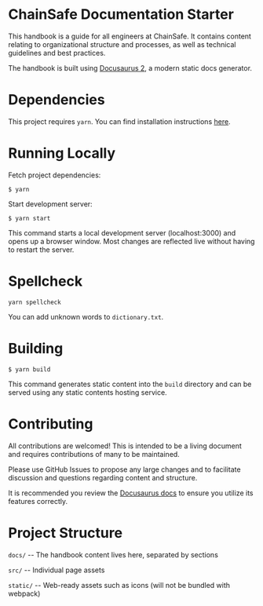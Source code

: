 # ChainSafe Documentation Starter

This handbook is a guide for all engineers at ChainSafe. It contains content relating to organizational structure and processes, as well as technical guidelines and best practices.

The handbook is built using [Docusaurus 2](https://docusaurus.io/), a modern static docs generator.

# Dependencies

This project requires `yarn`. You can find installation instructions [here](https://yarnpkg.com/getting-started/install).

# Running Locally

Fetch project dependencies:
```
$ yarn
```
Start development server:
```
$ yarn start
```

This command starts a local development server (localhost:3000) and opens up a browser window. Most changes are reflected live without having to restart the server.

# Spellcheck
```
yarn spellcheck
```
You can add unknown words to `dictionary.txt`.

# Building

```
$ yarn build
```

This command generates static content into the `build` directory and can be served using any static contents hosting service.

# Contributing

All contributions are welcomed! This is intended to be a living document and requires contributions of many to be maintained.

Please use GitHub Issues to propose any large changes and to facilitate discussion and questions regarding content and structure.

It is recommended you review the [Docusaurus docs](https://docusaurus.io/docs) to ensure you utilize its features correctly.

# Project Structure

`docs/` -- The handbook content lives here, separated by sections

`src/` -- Individual page assets 

`static/` -- Web-ready assets such as icons (will not be bundled with webpack)

